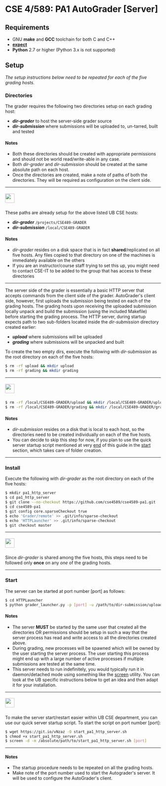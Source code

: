 # CSE 4/589: PA1 AutoGrader [Server]

## Requirements
* GNU **make** and **GCC** toolchain for both C and C++
* [**expect**](http://expect.sourceforge.net/)
* **Python** 2.7 or higher (Python 3.x is not supported)

## Setup
_The setup instructions below need to be repeated for each of the five grading hosts._

### Directories
The grader requires the following two directories setup on each grading host:

* **_dir-grader_** to host the server-side grader source
* **_dir-submission_** where submissions will be uploaded to, un-tarred, built and tested

#### Notes
* Both these directories should be created with appropriate permissions and should not be world read/write-able in any case.
* Both _dir-grader_ and _dir-submission_ should be created at the same absolute path on each host.
* Once the directories are created, make a note of paths of both the directories. They will be required as configuration on the client side.

***
##### <img src="http://cse4589.github.io/assets/site/images/UB_BLU_RGB.png" width=30></img>
These paths are already setup for the above listed UB CSE hosts:

* **_dir-grader_** ```/projects/CSE489-GRADER```
* **_dir-submission_** ```/local/CSE489-GRADER```

#### Notes
* _dir-grader_ resides on a disk space that is in fact **shared**/replicated on all five hosts. Any files copied to that directory on one of the machines is immediately available on the others
* If you are an instructor/course staff trying to set this up, you might need to contact CSE-IT to be added to the group that has access to these directories
***

The server side of the grader is essentially a basic HTTP server that accepts commands from the client side of the grader. AutoGrader's client side, however, first uploads the submission being tested on each of the grading hosts. The grading hosts upon receiving the uploaded submission locally unpack and build the submission (using the included Makefile) before starting the grading process. The HTTP server, during startup expects path to two sub-folders located inside the _dir-submission_ directory created earlier:

* **_upload_** where submissions will be uploaded
* **_grading_** where submissions will be unpacked and built

To create the two empty dirs, execute the following with _dir-submission_ as the root directory on each of the five hosts:
```bash
$ rm -rf upload && mkdir upload
$ rm -rf grading && mkdir grading
```
***
##### <img src="http://cse4589.github.io/assets/site/images/UB_BLU_RGB.png" width=30></img>
```bash
$ rm -rf /local/CSE489-GRADER/upload && mkdir /local/CSE489-GRADER/upload
$ rm -rf /local/CSE489-GRADER/grading && mkdir /local/CSE489-GRADER/grading
```

#### Notes
* _dir-submission_ resides on a disk that is local to each host, so the directories need to be created individually on each of the five hosts.
* You can decide to skip this step for now, if you plan to use the quick server startup script mentioned at very [end](https://github.com/cse4589/cse4589-pa1/tree/master/Grader/remote#-4) of this guide in the [start](https://github.com/cse4589/cse4589-pa1/tree/master/Grader/remote#start) section, which takes care of folder creation.
***

### Install
Execute the following with _dir-grader_ as the root directory on each of the five hosts:
```bash
$ mkdir pa1_http_server
$ cd pa1_http_server
$ git clone --no-checkout https://github.com/cse4589/cse4589-pa1.git
$ cd cse4589-pa1
$ git config core.sparseCheckout true
$ echo 'Grader/remote' >> .git/info/sparse-checkout
$ echo 'HTTPLauncher' >> .git/info/sparse-checkout
$ git checkout master
```

***
##### <img src="http://cse4589.github.io/assets/site/images/UB_BLU_RGB.png" width=30></img>
Since _dir-grader_ is shared among the five hosts, this steps need to be followed only **once** on any _one_ of the grading hosts.
***

### Start
The server can be started at port number [port] as follows:
```bash
$ cd HTTPLauncher
$ python grader_launcher.py -p [port] -u /path/to/dir-submission/upload -g /path/to/dir-submission/grading
```

#### Notes
* The server **MUST** be started by the same user that created all the directories OR permissions should be setup in such a way that the server process has read and write access to all the directories created above.
* During grading, new processes will be spawned which will be owned by the user starting the server process. The user starting this process might end up with a large number of active processes if multiple submissions are tested at the same time.
* This server needs to run indefinitely, you would typically run it in daemon/detached mode using something like the [screen](https://www.gnu.org/software/screen/) utility. You can look at the UB specific instructions below to get an idea and then adapt it for your installation.

***
##### <img src="http://cse4589.github.io/assets/site/images/UB_BLU_RGB.png" width=30></img>

To make the server start/restart easier within UB CSE department, you can use our quick server startup script. To start the script on port number [port]:

```bash
$ wget https://git.io/vNzaz -O start_pa1_http_server.sh
$ chmod +x start_pa1_http_server.sh
$ screen -d -m /absolute/path/to/start_pa1_http_server.sh [port]
```

***

#### Notes
* The startup procedure needs to be repeated on all the grading hosts.
* Make note of the port number used to start the Autograder's server. It will be used to configure the AutoGrader's client.
